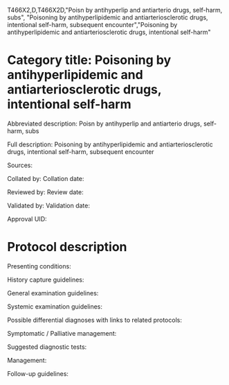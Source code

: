 T466X2,D,T466X2D,"Poisn by antihyperlip and antiarterio drugs, self-harm, subs", "Poisoning by antihyperlipidemic and antiarteriosclerotic drugs, intentional self-harm, subsequent encounter","Poisoning by antihyperlipidemic and antiarteriosclerotic drugs, intentional self-harm"
# Category title: Poisoning by antihyperlipidemic and antiarteriosclerotic drugs, intentional self-harm

Abbreviated description: Poisn by antihyperlip and antiarterio drugs, self-harm, subs

Full description: Poisoning by antihyperlipidemic and antiarteriosclerotic drugs, intentional self-harm, subsequent encounter

Sources:

Collated by:
Collation date:

Reviewed by:
Review date:

Validated by:
Validation date:

Approval UID:

# Protocol description

Presenting conditions:

History capture guidelines:

General examination guidelines:

Systemic examination guidelines:

Possible differential diagnoses with links to related protocols:

Symptomatic / Palliative management:

Suggested diagnostic tests:

Management:

Follow-up guidelines:
